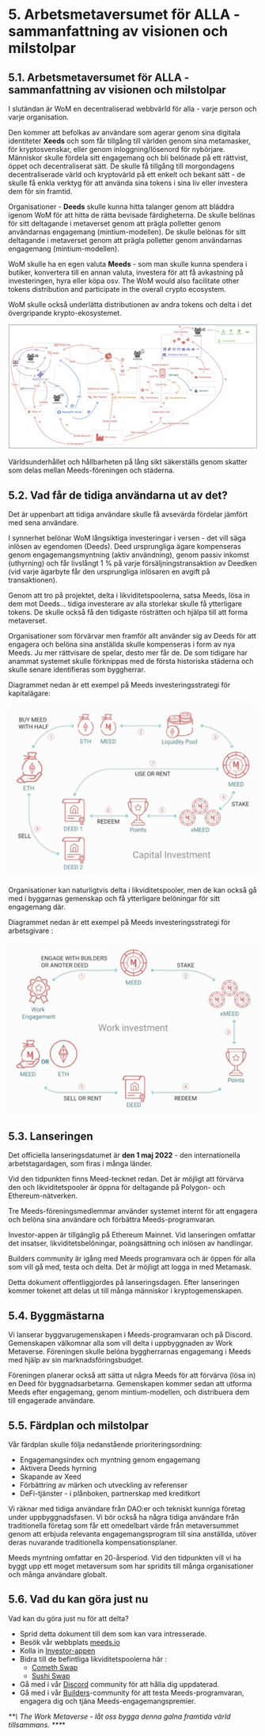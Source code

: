 # 5. Arbetsmetaversumet för ALLA - sammanfattning av visionen och milstolpar

## 5.1. Arbetsmetaversumet för ALLA - sammanfattning av visionen och milstolpar

I slutändan är WoM en decentraliserad webbvärld för alla - varje person och varje organisation.

Den kommer att befolkas av användare som agerar genom sina digitala identiteter **Xeeds** och som får tillgång till världen genom sina metamasker, för kryptosvenskar, eller genom inloggning/lösenord för nybörjare. Människor skulle fördela sitt engagemang och bli belönade på ett rättvist, öppet och decentraliserat sätt. De skulle få tillgång till morgondagens decentraliserade värld och kryptovärld på ett enkelt och bekant sätt - de skulle få enkla verktyg för att använda sina tokens i sina liv eller investera dem för sin framtid.

Organisationer - **Deeds** skulle kunna hitta talanger genom att bläddra igenom WoM för att hitta de rätta bevisade färdigheterna. De skulle belönas för sitt deltagande i metaverset genom att prägla polletter genom användarnas engagemang (mintium-modellen). De skulle belönas för sitt deltagande i metaverset genom att prägla polletter genom användarnas engagemang (mintium-modellen).

WoM skulle ha en egen valuta **Meeds** - som man skulle kunna spendera i butiker, konvertera till en annan valuta, investera för att få avkastning på investeringen, hyra eller köpa osv. The WoM would also facilitate other tokens distribution and participate in the overall crypto ecosystem.

WoM skulle också underlätta distributionen av andra tokens och delta i det övergripande krypto-ekosystemet.

![WoM och Meeds flöden](en/img/wom-flows.png)

Världsunderhållet och hållbarheten på lång sikt säkerställs genom skatter som delas mellan Meeds-föreningen och städerna.

## 5.2. Vad får de tidiga användarna ut av det?

Det är uppenbart att tidiga användare skulle få avsevärda fördelar jämfört med sena användare.

I synnerhet belönar WoM långsiktiga investeringar i versen - det vill säga inlösen av egendomen (Deeds). Deed ursprungliga ägare kompenseras genom engagemangsmyntning (aktiv användning), genom passiv inkomst (uthyrning) och får livslångt 1 % på varje försäljningstransaktion av Deedken (vid varje ägarbyte får den ursprungliga inlösaren en avgift på transaktionen).

Genom att tro på projektet, delta i likviditetspoolerna, satsa Meeds, lösa in dem mot Deeds... tidiga investerare av alla storlekar skulle få ytterligare tokens. De skulle också få den tidigaste rösträtten och hjälpa till att forma metaverset.

Organisationer som förvärvar men framför allt använder sig av Deeds för att engagera och belöna sina anställda skulle kompenseras i form av nya Meeds. Ju mer rättvisare de spelar, desto mer får de. De som tidigare har anammat systemet skulle förknippas med de första historiska städerna och skulle senare identifieras som byggherrar.

Diagrammet nedan är ett exempel på Meeds investeringsstrategi för kapitalägare:

![Meeds investeringsstrategi för kapitalägare](en/img/invest-capital.png)

Organisationer kan naturligtvis delta i likviditetspooler, men de kan också gå med i byggarnas gemenskap och få ytterligare belöningar för sitt engagemang där.

Diagrammet nedan är ett exempel på Meeds investeringsstrategi för arbetsgivare :

![Meeds investeringsstrategi för arbetskraftsutövare](en/img/invest-work.png)

## 5.3. Lanseringen

Det officiella lanseringsdatumet är **den 1 maj 2022** - den internationella arbetstagardagen, som firas i många länder.

Vid den tidpunkten finns Meed-tecknet redan. Det är möjligt att förvärva den och likviditetspooler är öppna för deltagande på Polygon- och Ethereum-nätverken.

Tre Meeds-föreningsmedlemmar använder systemet internt för att engagera och belöna sina användare och förbättra Meeds-programvaran.

Investor-appen är tillgänglig på Ethereum Mainnet. Vid lanseringen omfattar det insatser, likviditetsbelöningar, poängsättning och inlösen av handlingar.

Builders community är igång med Meeds programvara och är öppen för alla som vill gå med, testa och delta. Det är möjligt att logga in med Metamask.

Detta dokument offentliggjordes på lanseringsdagen. Efter lanseringen kommer tokenet att delas ut till många människor i kryptogemenskapen.

## 5.4. Byggmästarna

Vi lanserar byggvarugemenskapen i Meeds-programvaran och på Discord. Gemenskapen välkomnar alla som vill delta i uppbyggnaden av Work Metaverse. Föreningen skulle belöna byggherrarnas engagemang i Meeds med hjälp av sin marknadsföringsbudget.

Föreningen planerar också att sätta ut några Meeds för att förvärva (lösa in) en Deed för byggnadsarbetarna. Gemenskapen kommer sedan att utforma Meeds efter engagemang, genom mintium-modellen, och distribuera dem till engagerade användare.

## 5.5. Färdplan och milstolpar

Vår färdplan skulle följa nedanstående prioriteringsordning:

- Engagemangsindex och myntning genom engagemang
- Aktivera Deeds hyrning
- Skapande av Xeed
- Förbättring av märken och utveckling av referenser
- DeFi-tjänster - i plånboken, partnerskap med kreditkort

Vi räknar med tidiga användare från DAO:er och tekniskt kunniga företag under uppbyggnadsfasen. Vi bör också ha några tidiga användare från traditionella företag som får ett omedelbart värde från metaversummet genom att erbjuda relevanta engagemangsprogram till sina anställda, utöver deras nuvarande traditionella kompensationsplaner.

Meeds myntning omfattar en 20-årsperiod. Vid den tidpunkten vill vi ha byggt upp ett moget metaversum som har spridits till många organisationer och många användare globalt.

## 5.6. Vad du kan göra just nu

Vad kan du göra just nu för att delta?

- Sprid detta dokument till dem som kan vara intresserade.
- Besök vår webbplats [meeds.io](https://www.meeds.io/)
- Kolla in [Investor-appen](https://meeds.io/investors)
- Bidra till de befintliga likviditetspoolerna här :
  - [Cometh Swap](https://swap.cometh.io/)
  - [Sushi Swap](https://sushi.com)
- Gå med i vår [Discord](https://discord.com/invite/hAuADSq3) community för att hålla dig uppdaterad.
- Gå med i vår [Builders](https://meeds.io/builders)-community för att testa Meeds-programvaran, engagera dig och tjäna Meeds-engagemangspremier.

**\*\*\\* The Work Metaverse - låt oss bygga denna galna framtida värld tillsammans. \*\*\***